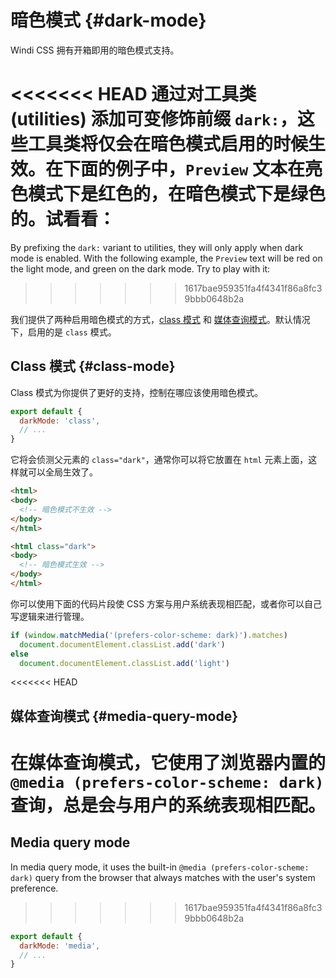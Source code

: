 # 暗色模式 {#dark-mode}

Windi CSS 拥有开箱即用的暗色模式支持。

<<<<<<< HEAD
通过对工具类 (utilities) 添加可变修饰前缀 `dark:`，这些工具类将仅会在暗色模式启用的时候生效。在下面的例子中，`Preview` 文本在亮色模式下是红色的，在暗色模式下是绿色的。试看看：
=======
By prefixing the `dark:` variant to utilities, they will only apply when dark mode is enabled. With the following example, the `Preview` text will be red on the light mode, and green on the dark mode. Try to play with it:
>>>>>>> 1617bae959351fa4f4341f86a8fc39bbb0648b2a

<ToggleDark />

<InlinePlayground :input="'text-red-400 dark:text-green-400'" :showCSS="true" :showPreview="true"/>

我们提供了两种启用暗色模式的方式，[class 模式](#class-mode) 和 [媒体查询模式](#media-query-mode)。默认情况下，启用的是 `class` 模式。

## Class 模式 {#class-mode}

Class 模式为你提供了更好的支持，控制在哪应该使用暗色模式。

```js windi.config.js
export default {
  darkMode: 'class',
  // ...
}
```

它将会侦测父元素的 `class="dark"`，通常你可以将它放置在 `html` 元素上面，这样就可以全局生效了。

```html
<html>
<body>
  <!-- 暗色模式不生效 -->
</body>
</html>

<html class="dark">
<body>
  <!-- 暗色模式生效 -->
</body>
</html>
```

你可以使用下面的代码片段使 CSS 方案与用户系统表现相匹配，或者你可以自己写逻辑来进行管理。

```js
if (window.matchMedia('(prefers-color-scheme: dark)').matches)
  document.documentElement.classList.add('dark')
else
  document.documentElement.classList.add('light')
```

<InlinePlayground
  :input="'text-white dark:text-white'"
  :config="{ darkMode: 'class' }"
  :showCSS="true"
  :showPreview="false"
  :showMode="false"
  :showTabs="false"
  :showConfig="true"
  :enableConfig="true"
/>

<<<<<<< HEAD
## 媒体查询模式 {#media-query-mode}

在媒体查询模式，它使用了浏览器内置的 `@media (prefers-color-scheme: dark)` 查询，总是会与用户的系统表现相匹配。
=======
## Media query mode

In media query mode, it uses the built-in `@media (prefers-color-scheme: dark)` query from the browser that always matches with the user's system preference.
>>>>>>> 1617bae959351fa4f4341f86a8fc39bbb0648b2a

```js windi.config.js
export default {
  darkMode: 'media',
  // ...
}
```

<InlinePlayground
  :input="'text-white dark:text-white'"
  :config="{ darkMode: 'media' }"
  :showCSS="true"
  :showPreview="false"
  :showMode="false"
  :showTabs="false"
  :showConfig="true"
  :enableConfig="true"
/>
